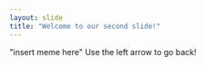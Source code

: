 ```yaml
---
layout: slide
title: "Welcome to our second slide!"
---
```

"insert meme here"
Use the left arrow to go back!
